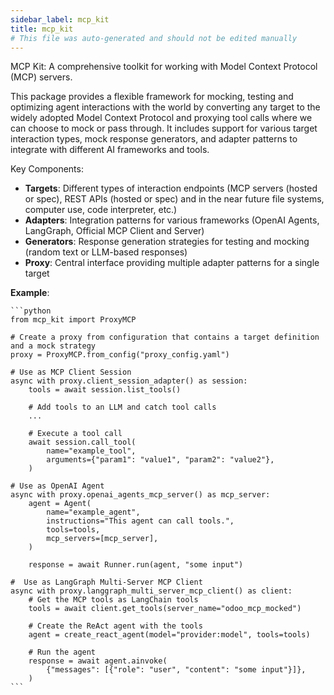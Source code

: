```yaml
---
sidebar_label: mcp_kit
title: mcp_kit
# This file was auto-generated and should not be edited manually
---
```


MCP Kit: A comprehensive toolkit for working with Model Context Protocol (MCP) servers.

This package provides a flexible framework for mocking, testing and optimizing
agent interactions with the world by converting any target to the widely adopted Model Context Protocol
and proxying tool calls where we can choose to mock or pass through.
It includes support for various target interaction types, mock response generators, and adapter patterns to integrate
with different AI frameworks and tools.

Key Components:
- **Targets**: Different types of interaction endpoints (MCP servers (hosted or spec), REST APIs (hosted or spec) and in
the near future file systems, computer use, code interpreter, etc.)
- **Adapters**: Integration patterns for various frameworks (OpenAI Agents, LangGraph, Official MCP Client and Server)
- **Generators**: Response generation strategies for testing and mocking (random text or LLM-based responses)
- **Proxy**: Central interface providing multiple adapter patterns for a single target

**Example**:

    ```python
    from mcp_kit import ProxyMCP

    # Create a proxy from configuration that contains a target definition and a mock strategy
    proxy = ProxyMCP.from_config("proxy_config.yaml")

    # Use as MCP Client Session
    async with proxy.client_session_adapter() as session:
        tools = await session.list_tools()

        # Add tools to an LLM and catch tool calls
        ...

        # Execute a tool call
        await session.call_tool(
            name="example_tool",
            arguments={"param1": "value1", "param2": "value2"},
        )

    # Use as OpenAI Agent
    async with proxy.openai_agents_mcp_server() as mcp_server:
        agent = Agent(
            name="example_agent",
            instructions="This agent can call tools.",
            tools=tools,
            mcp_servers=[mcp_server],
        )

        response = await Runner.run(agent, "some input")

    #  Use as LangGraph Multi-Server MCP Client
    async with proxy.langgraph_multi_server_mcp_client() as client:
        # Get the MCP tools as LangChain tools
        tools = await client.get_tools(server_name="odoo_mcp_mocked")

        # Create the ReAct agent with the tools
        agent = create_react_agent(model="provider:model", tools=tools)

        # Run the agent
        response = await agent.ainvoke(
            {"messages": [{"role": "user", "content": "some input"}]},
        )
    ```
